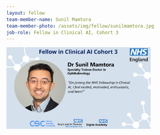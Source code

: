 ```yaml
---
layout: fellow
team-member-name: Sunil Mamtora
team-member-photo: /assets/img/fellow/sunilmamtora.jpg
job-role: Fellow in Clinical AI, Cohort 3
---
```

<img src="/assets/img/fellow/card/SMquote.jpg" alt="Alt text" style="width:75%;">
